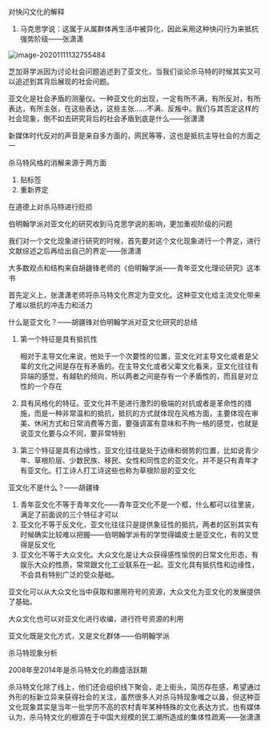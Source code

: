 对快闪文化的解释

1. 马克思学说：这属于从属群体再生活中被异化，因此采用这种快闪行为来抵抗强势阶级——张潇潇

![image-20201111132755484](C:\Users\Zhong\AppData\Roaming\Typora\typora-user-images\image-20201111132755484.png)

芝加哥学派因为讨论社会问题追述到了亚文化，当我们谈论杀马特的时候其实又可以追述到其背后展现的社会问题。

亚文化是社会矛盾的测量仪。一种亚文化的出现，一定有所不满，有所反对，有所表达，有所主张，在这些表达，这些主张......不满、反叛中。我们与其否定这样的社会现象，倒不如去研究背后的社会矛盾到底是什么——张潇潇



新媒体时代反对的声音是来自多方面的，网民等等，这也是抵抗主导社会的方面之一 

杀马特风格的消解来源于两方面

1. 贴标签
2. 重新界定

在道德上对杀马特进行贬损



伯明翰学派对亚文化的研究收到马克思学说的影响，更加重视阶级的问题



我们对一个文化现象进行研究的时候，首先要对这个文化现象进行一个界定，进行文献综述之后再给出自己的界定——张潇潇



大多数观点和结构来自胡疆锋老师的《伯明翰学派——青年亚文化理论研究》这本书



首先定义上，张潇潇老师将杀马特文化界定为亚文化。这种亚文化给主流文化带来了难以抵抗的冲击力和活力



什么是亚文化？——胡疆锋对伯明翰学派对亚文化研究的总结

1. 第一个特征是具有抵抗性

   相对于主导文化来说，他处于一个次要性的位置，亚文化对主导文化或者是父辈的文化之间是存在有矛盾的。在主导文化或者父辈文化看来，亚文化往往有异端的感觉，有越轨的倾向，所以两者之间是存有一个矛盾性的，而且是对立性的一个存在

2. 具有风格化的特征。亚文化并不是进行激烈的极端的对抗或者是革命性的措施，而是一种非常温和的抵抗，抵抗的方式就体现在风格方面，主要体现在审美、休闲方式和日常消费等方面，要强调富有意味和不拘一格的感觉，也就是说亚文化要与众不同，要非常特别

3. 第三个特征是具有边缘性，亚文化往往是处于边缘和弱势的位置，比如说青少年、草根阶层、少数民族、移民、女性和同性恋的亚文化，并不是只有青年才有亚文化。打工诗人打工诗这些也称为草根阶层的亚文化



亚文化不是什么？——胡疆锋

1. 青年亚文化不等于青年文化——青年亚文化不是一个框，什么都可以往里装，满足了前面说的三个特征才可以
2. 亚文化不等于反文化，亚文化往往只是提供象征性的抵抗，两者的区别其实有时候确实比较难以把握——伯明翰学派有的学觉得嬉皮士是亚文化，有的又觉得是反文化
3. 亚文化不等于大众文化。大众文化是让大众获得感性愉悦的日常文化形态，有娱乐大众的性质，常常跟文化工业联系在一起。亚文化具有抵抗性和边缘性，不会具有特别广泛的受众基础。



亚文化可以从大众文化当中获取和挪用符号的资源，大众文化为亚文化的发展提供了基础。

大众文化也可以对亚文化进行收编，进行符号资源的利用



亚文化既是文化方式，又是文化群体——伯明翰学派



杀马特现象分析

2008年至2014年是杀马特文化的鼎盛活跃期

杀马特文化除了线上，他们还会组织线下聚会，走上街头，简历存在感，希望通过外形的标新立异来获得社会的关注，虽然很多人对杀马特现象嗤之以鼻，但这种亚文化现象其实是当年一批学历不高的农村青年某种特殊的文化表达方式，也有媒体认为，杀马特文化的根源在于中国大规模的民工潮所造成的集体性疏离——张潇潇

